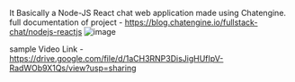 It Basically a Node-JS React chat web application made using Chatengine.
full documentation of project - https://blog.chatengine.io/fullstack-chat/nodejs-reactjs
![image](https://github.com/srinjoy29/Nodejs-ChatApp-React/assets/96923080/d59b6bac-4436-4f37-a054-f7d6e1d0bfef)

sample Video Link  - https://drive.google.com/file/d/1aCH3RNP3DisJigHUfIpV-RadWOb9X1Qs/view?usp=sharing

